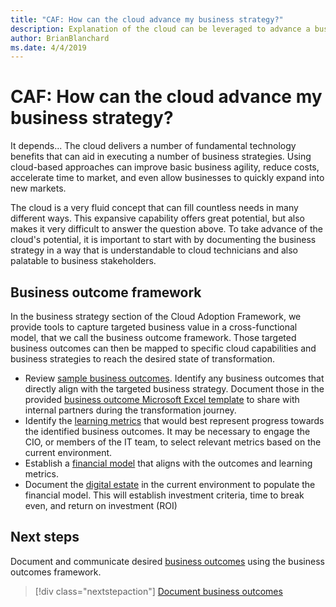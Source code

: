 ```yaml
---
title: "CAF: How can the cloud advance my business strategy?"
description: Explanation of the cloud can be leveraged to advance a business strategy
author: BrianBlanchard
ms.date: 4/4/2019
---
```


<!-- markdownlint-disable MD026 -->

# CAF: How can the cloud advance my business strategy?

It depends... The cloud delivers a number of fundamental technology benefits that can aid in executing a number of business strategies. Using cloud-based approaches can improve basic business agility, reduce costs, accelerate time to market, and even allow businesses to quickly expand into new markets.

The cloud is a very fluid concept that can fill countless needs in many different ways. This expansive capability offers great potential, but also makes it very difficult to answer the question above. To take advance of the cloud's potential, it is important to start with by documenting the business strategy in a way that is understandable to cloud technicians and also palatable to business stakeholders.

## Business outcome framework

In the business strategy section of the Cloud Adoption Framework, we provide tools to capture targeted business value in a cross-functional model, that we call the business outcome framework. Those targeted business outcomes can then be mapped to specific cloud capabilities and business strategies to reach the desired state of transformation.

- Review [sample business outcomes](business-outcomes/index.md). Identify any business outcomes that directly align with the targeted business strategy. Document those in the provided [business outcome Microsoft Excel template](https://archcenter.blob.core.windows.net/cdn/business-outcome-template.xlsx) to share with internal partners during the transformation journey.
- Identify the [learning metrics](learning-metrics.md) that would best represent progress towards the identified business outcomes. It may be necessary to engage the CIO, or members of the IT team, to select relevant metrics based on the current environment.
- Establish a [financial model](financial-models.md) that aligns with the outcomes and learning metrics.
- Document the [digital estate](../digital-estate/overview.md) in the current environment to populate the financial model. This will establish investment criteria, time to break even, and return on investment (ROI)

## Next steps

Document and communicate desired [business outcomes](business-outcomes/overview.md) using the business outcomes framework.

> [!div class="nextstepaction"]
> [Document business outcomes](business-outcomes/overview.md)
